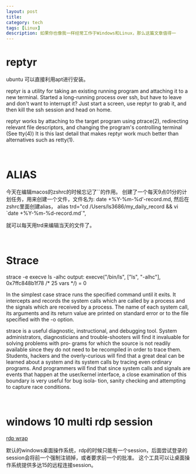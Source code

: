 ```yaml
---
layout: post
title: 
category: tech
tags: [Linux]
description: 如果你也像我一样经常工作于Windows和Linux，那么这篇文章值得一
---
```


# reptyr

ubuntu 可以直接利用apt进行安装。

reptyr  is a utility for taking an existing running program and attaching it to a new terminal. Started a long-running process over ssh, but have to leave and don't want to  interrupt it?  Just  start  a screen, use reptyr to grab it, and then kill the ssh session and head on home.

reptyr works by attaching to the target program using ptrace(2), redirecting  relevant  file
descriptors,  and  changing  the program's controlling terminal (See tty(4)) It is this last
detail that makes reptyr work much better than alternatives such as
retty(1).

</br>

# ALIAS

今天在编辑macos的zshrc的时候忘记了``的作用。
创建了一个每天9点01分的计划任务，用来创建一个文件，文件名为: date +%Y-%m-%d'-record.md,
然后在zshrc里面创建alias，
alias trd="cd /Users/ls3686/my_daily_record && vi \`date +%Y-%m-%d-record.md\`",

就可以每天用trd来编辑当天的文件了。

</br>


# Strace

strace -e execve ls -alhc
output:
execve("/bin/ls", ["ls", "-alhc"], 0x7ffc848b1f78 /* 25 vars */) = 0


In the simplest case strace runs the specified command until it exits.   It  intercepts  and
records the system calls which are called by a process and the signals which are received by
a process.  The name of each system call, its arguments and its return value are printed  on
standard error or to the file specified with the -o option.

strace  is  a  useful diagnostic, instructional, and debugging tool.  System administrators,
diagnosticians and trouble-shooters will find it invaluable for solving problems  with  pro‐
grams  for which the source is not readily available since they do not need to be recompiled
in order to trace them.  Students, hackers and the overly-curious will  find  that  a  great
deal  can  be learned about a system and its system calls by tracing even ordinary programs.
And programmers will find that since system calls and signals are events that happen at  the
user/kernel  interface,  a  close examination of this boundary is very useful for bug isola‐
tion, sanity checking and attempting to capture race conditions.

</br>

# windows 10 multi rdp session

[rdp wrap](https://github.com/stascorp/rdpwrap/releases)

默认的windows桌面操作系统，rdp的时候只能有一个session，后面尝试登录的session会将前一个强制注销掉，或者要求前一个的批准。
这个工具可以让桌面操作系统提供多达15的远程连接session。

